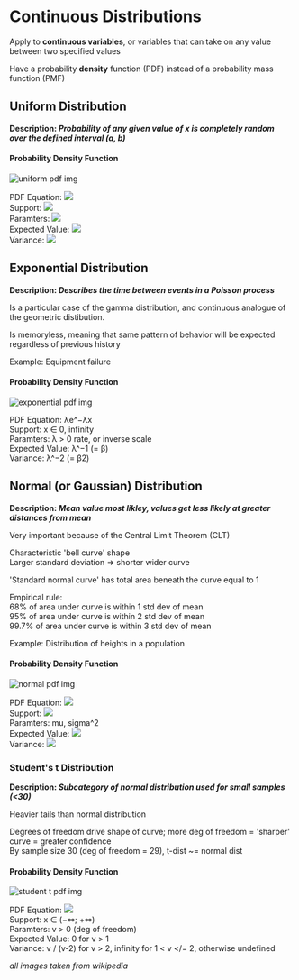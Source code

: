# Continuous Distributions

Apply to __continuous variables__, or variables that can take on any value between two specified values

Have a probability __density__ function (PDF) instead of a probability mass function (PMF)


## Uniform Distribution

__Description: *Probability of any given value of x is completely random over the defined interval (a, b)*__

#### Probability Density Function

![uniform pdf img](https://upload.wikimedia.org/wikipedia/commons/thumb/9/96/Uniform_Distribution_PDF_SVG.svg/500px-Uniform_Distribution_PDF_SVG.svg.png)

PDF Equation: ![](https://wikimedia.org/api/rest_v1/media/math/render/svg/648692e002b720347c6c981aeec2a8cca7f4182f)  
Support: ![](https://wikimedia.org/api/rest_v1/media/math/render/svg/026357b404ee584c475579fb2302a4e9881b8cce)  
Paramters: ![](https://wikimedia.org/api/rest_v1/media/math/render/svg/adb722a971235b0ed2cf099e6b4d9dc3304936fa)  
Expected Value: ![](https://wikimedia.org/api/rest_v1/media/math/render/svg/83f8e71092f95652ba4e65a6916c144aa470f4ec)  
Variance: ![](https://wikimedia.org/api/rest_v1/media/math/render/svg/95f6f2aef440271aa37dec67fe279bb74e4398a4)  


## Exponential Distribution

__Description: *Describes the time between events in a Poisson process*__

Is a particular case of the gamma distribution, and continuous analogue of the geometric distibution.

Is memoryless, meaning that same pattern of behavior will be expected regardless of previous history

Example: Equipment failure

#### Probability Density Function

![exponential pdf img](https://upload.wikimedia.org/wikipedia/commons/thumb/e/ec/Exponential_pdf.svg/650px-Exponential_pdf.svg.png)

PDF Equation: λe^−λx  
Support: x ∈ 0, infinity  
Paramters: λ > 0 rate, or inverse scale  
Expected Value: λ^−1 (= β)  
Variance: λ^−2 (= β2)  


## Normal (or Gaussian) Distribution

__Description: *Mean value most likley, values get less likely at greater distances from mean*__

Very important because of the Central Limit Theorem (CLT)

Characteristic 'bell curve' shape   
            Larger standard deviation => shorter wider curve

'Standard normal curve' has total area beneath the curve equal to 1  

Empirical rule:   
            68% of area under curve is within 1 std dev of mean  
            95% of area under curve is within 2 std dev of mean  
            99.7% of area under curve is within 3 std dev of mean  

Example: Distribution of heights in a population

#### Probability Density Function

![normal pdf img](https://upload.wikimedia.org/wikipedia/commons/thumb/7/74/Normal_Distribution_PDF.svg/700px-Normal_Distribution_PDF.svg.png)

PDF Equation: ![](https://wikimedia.org/api/rest_v1/media/math/render/svg/1a9287a082350af2fe84ea67da609e32f8591528)    
Support: ![](https://wikimedia.org/api/rest_v1/media/math/render/svg/a9c6d458566aec47a7259762034790c8981aefab)  
Paramters: mu, sigma^2  
Expected Value: ![](https://wikimedia.org/api/rest_v1/media/math/render/svg/2e0b88c13e96068427ea74158dc1ebd8ce63e8b5)   
Variance: ![](https://wikimedia.org/api/rest_v1/media/math/render/svg/c1aeca67847d56ce69da7d74761f189089819b8b)  


### Student's t Distribution

__Description: *Subcategory of normal distribution used for small samples (<30)*__

Heavier tails than normal distribution

Degrees of freedom drive shape of curve; more deg of freedom = 'sharper' curve = greater confidence  
            By sample size 30 (deg of freedom = 29), t-dist ~= normal dist  

#### Probability Density Function

![student t pdf img](https://upload.wikimedia.org/wikipedia/commons/thumb/4/41/Student_t_pdf.svg/650px-Student_t_pdf.svg.png)

PDF Equation: ![](https://wikimedia.org/api/rest_v1/media/math/render/svg/7fb35627dbb7e3dec4f14d60b0b58ea399966f46)    
Support: x ∈ (−∞; +∞)  
Paramters: v > 0 (deg of freedom)  
Expected Value: 0 for v > 1   
Variance: v / (v-2) for v > 2, infinity for 1 < v </= 2, otherwise undefined  


_all images taken from wikipedia_
